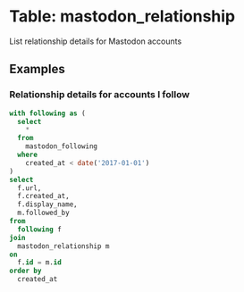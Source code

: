 # Table: mastodon_relationship

List relationship details for Mastodon accounts

## Examples

### Relationship details for accounts I follow

```sql
with following as (
  select
    *
  from
    mastodon_following
  where
    created_at < date('2017-01-01')
)
select
  f.url,
  f.created_at,
  f.display_name,
  m.followed_by
from
  following f
join
  mastodon_relationship m
on
  f.id = m.id
order by
  created_at
```
